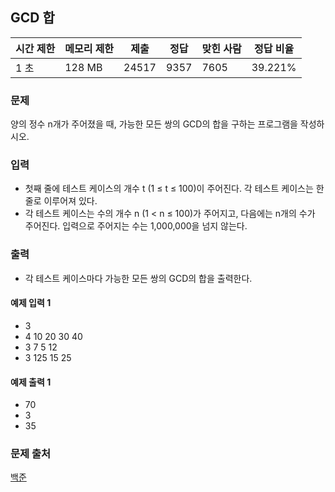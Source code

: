 ## GCD 합
 
|시간 제한|	메모리 제한|	제출|	정답|	맞힌 사람|	정답 비율|
|---|---|---|---|---|---|
|1 초|	128 MB|	24517|	9357|	7605|	39.221%|

### 문제
양의 정수 n개가 주어졌을 때, 가능한 모든 쌍의 GCD의 합을 구하는 프로그램을 작성하시오.

### 입력
- 첫째 줄에 테스트 케이스의 개수 t (1 ≤ t ≤ 100)이 주어진다. 각 테스트 케이스는 한 줄로 이루어져 있다. 
- 각 테스트 케이스는 수의 개수 n (1 < n ≤ 100)가 주어지고, 다음에는 n개의 수가 주어진다. 입력으로 주어지는 수는 1,000,000을 넘지 않는다.

### 출력
- 각 테스트 케이스마다 가능한 모든 쌍의 GCD의 합을 출력한다.

#### 예제 입력 1 
- 3
- 4 10 20 30 40
- 3 7 5 12
- 3 125 15 25

#### 예제 출력 1 
- 70
- 3
- 35

### 문제 출처
[백준](https://www.acmicpc.net/problem/9613)
